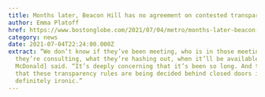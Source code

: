 ```yaml
---
title: Months later, Beacon Hill has no agreement on contested transparency rules
author: Emma Platoff
href: https://www.bostonglobe.com/2021/07/04/metro/months-later-beacon-hill-has-no-agreement-contested-transparency-rules/?event=event12
category: news
date: 2021-07-04T22:24:00.000Z
extract: “We don’t know if they’ve been meeting, who is in those meetings, who
  they’re consulting, what they’re hashing out, when it’ll be available,” \[Ella
  McDonald] said. “It’s deeply concerning that it’s been so long. And the fact
  that these transparency rules are being decided behind closed doors is
  definitely ironic.”
---
```


